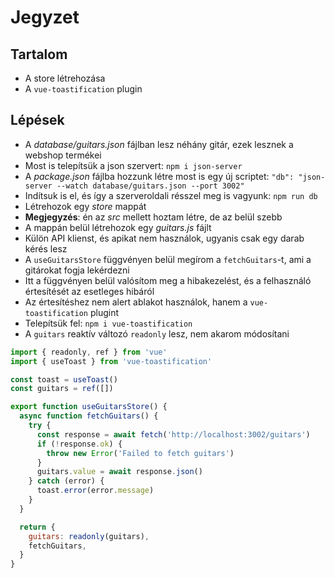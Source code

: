 # Jegyzet

## Tartalom

- A store létrehozása
- A `vue-toastification` plugin

## Lépések

- A _database/guitars.json_ fájlban lesz néhány gitár, ezek lesznek a webshop termékei
- Most is telepítsük a json szervert: `npm i json-server`
- A _package.json_ fájlba hozzunk létre most is egy új scriptet: `"db": "json-server --watch database/guitars.json --port 3002"`
- Indítsuk is el, és így a szerveroldali résszel meg is vagyunk: `npm run db`
- Létrehozok egy _store_ mappát
- **Megjegyzés**: én az _src_ mellett hoztam létre, de az belül szebb
- A mappán belül létrehozok egy _guitars.js_ fájlt
- Külön API klienst, és apikat nem használok, ugyanis csak egy darab kérés lesz
- A `useGuitarsStore` függvényen belül megírom a `fetchGuitars`-t, ami a gitárokat fogja lekérdezni
- Itt a függvényen belül valósítom meg a hibakezelést, és a felhasználó értesítését az esetleges hibáról
- Az értesítéshez nem alert ablakot használok, hanem a `vue-toastification` plugint
- Telepítsük fel: `npm i vue-toastification`
- A `guitars` reaktív változó `readonly` lesz, nem akarom módosítani

```js
import { readonly, ref } from 'vue'
import { useToast } from 'vue-toastification'

const toast = useToast()
const guitars = ref([])

export function useGuitarsStore() {
  async function fetchGuitars() {
    try {
      const response = await fetch('http://localhost:3002/guitars')
      if (!response.ok) {
        throw new Error('Failed to fetch guitars')
      }
      guitars.value = await response.json()
    } catch (error) {
      toast.error(error.message)
    }
  }

  return {
    guitars: readonly(guitars),
    fetchGuitars,
  }
}
```
